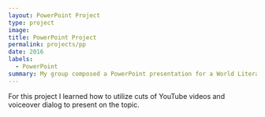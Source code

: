 ```yaml
---
layout: PowerPoint Project
type: project
image: 
title: PowerPoint Project
permalink: projects/pp
date: 2016
labels:
  - PowerPoint
summary: My group composed a PowerPoint presentation for a World Literature class.
---
```


For this project I learned how to utilize cuts of YouTube videos and voiceover dialog to present on the topic.
